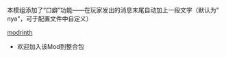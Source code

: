 本模组添加了“口癖”功能——在玩家发出的消息末尾自动加上一段文字（默认为" nya"，可于配置文件中自定义）

[modrinth](https://modrinth.com/mod/petphrasex)

- 欢迎加入该Mod到整合包
